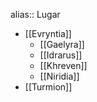 alias:: Lugar

- [[Evryntia]]
	- [[Gaelyra]]
	- [[Idrarus]]
	- [[Khreven]]
	- [[Niridia]]
- [[Turmion]]